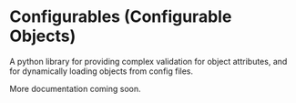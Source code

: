 # Configurables (Configurable Objects)

A python library for providing complex validation for object attributes, and for dynamically loading objects from config files.

More documentation coming soon.

